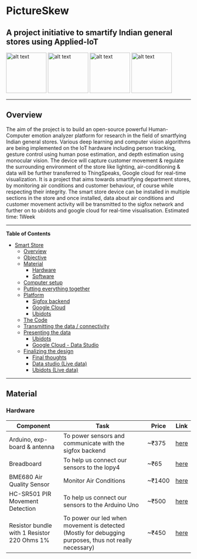 
# PictureSkew
## A project initiative to smartify Indian general stores using Applied-IoT


<p float="left">
    <img src="https://i.pinimg.com/originals/c9/7b/f4/c97bf4edade6960d543bf51011234532.jpg" alt="alt text" width="110px" height="auto">
    <img src="https://hitconsultant.net/wp-content/uploads/2018/09/CareCloud-Google.png" alt="alt text" width="110px" height="auto">
    <img src="https://www.connectedfinland.fi/wp-content/uploads/2017/10/Sigfox-Logo.png" alt="alt text" width="110px" height="auto">
    <img src="https://www.iotone.com/files/vendor/logo_Thingspeak.jpg" alt="alt text" width="110x" height="auto">
</p>
 
---
## Overview
The aim of the project is to build an open-source powerful
Human-Computer emotion analyzer platform for research in the field of
smartfying Indian general stores. Various deep learning and computer
vision algorithms are being implemented on the IoT hardware including
person tracking, gesture control using human pose estimation, and depth
estimation using monocular vision. The device will capture customer
movement & regulate the surrounding environment of the store like lighting,
air-conditioning & data will be further transferred to ThingSpeaks,
Google cloud for real-time visualization. It is a project that aims towards smartifying department stores, by monitoring air conditions and customer behaviour, of course while respecting their integrity. The smart store device can be installed in multiple sections in the store and once installed, data about air conditions and customer movement activity will be transmitted to the sigfox network and further on to ubidots and google cloud for real-time visualisation.
Estimated time: 1Week

---
**Table of Contents**
- [Smart Store](#smart-store)
  - [Overview](#overview)
  - [Objective](#objective)
  - [Material](#material)
    - [Hardware](#hardware)
    - [Software](#software)
  - [Computer setup](#computer-setup)
  - [Putting everything together](#putting-everything-together)
  - [Platform](#platform)
    - [Sigfox backend](#sigfox-backend)
    - [Google Cloud](#google-cloud)
    - [Ubidots](#ubidots)
  - [The Code](#the-code)
  - [Transmitting the data / connectivity](#transmitting-the-data--connectivity)
  - [Presenting the data](#presenting-the-data)
    - [Ubidots](#ubidots-1)
    - [Google Cloud - Data Studio](#google-cloud---data-studio)
  - [Finalizing the design](#finalizing-the-design)
    - [Final thoughts](#final-thoughts)
    - [Data studio (Live data)](#data-studio-live-data)
    - [Ubidots (Live data)](#ubidots-live-data)

---


## Material

### Hardware
| Component                    | Task             | Price  | Link
| -----------------------------| ---------------- |--------|---
| Arduino, exp-board & antenna   | To power sensors and communicate with the sigfox backend          | ~₹375   | [here](https://www.electronicscomp.com/arduino-uno-r3-compatible-best-price-india)
| Breadboard      | To help us connect our sensors to the lopy4 | ~₹65 | [here](https://www.roboelements.com/product/400-point-solderless-prototype-breadboard/)
| BME680 Air Quality Sensor      | Monitor Air Conditions | ~₹1400 | [here](https://www.amazon.in/Robocraze-BME680-Temperature-Humidity-Pressure/dp/B07WT5H63R/ref=asc_df_B07WT5H63R/?tag=googleshopdes-21&linkCode=df0&hvadid=397074532463&hvpos=&hvnetw=g&hvrand=3579343116281868515&hvpone=&hvptwo=&hvqmt=&hvdev=c&hvdvcmdl=&hvlocint=&hvlocphy=9061680&hvtargid=pla-837220458430&psc=1&ext_vrnc=hi)
| HC-SR501 PIR Movement Detection      | To help us connect our sensors to the Arduino Uno | ~₹500 | [here](https://create.arduino.cc/projecthub/electropeak/pir-motion-sensor-how-to-use-pirs-w-arduino-raspberry-pi-18d7fa)
| Resistor bundle with 1 Resistor 220 Ohms 1%      | To power our led when movement is detected (Mostly for debugging purposes, thus not really necessary) | ~₹450 | [here](https://www.amazon.in/Electronic-Components-Breadboard-transistor-components/dp/B08SR1M4CH/ref=asc_df_B08SR1M4CH/?tag=googleshopdes-21&linkCode=df0&hvadid=397081650884&hvpos=&hvnetw=g&hvrand=10282259566278470469&hvpone=&hvptwo=&hvqmt=&hvdev=c&hvdvcmdl=&hvlocint=&hvlocphy=9061680&hvtargid=pla-1169061307883&psc=1&ext_vrnc=hi)


